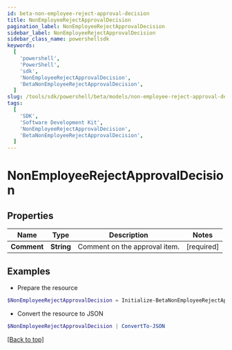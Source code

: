 ```yaml
---
id: beta-non-employee-reject-approval-decision
title: NonEmployeeRejectApprovalDecision
pagination_label: NonEmployeeRejectApprovalDecision
sidebar_label: NonEmployeeRejectApprovalDecision
sidebar_class_name: powershellsdk
keywords:
  [
    'powershell',
    'PowerShell',
    'sdk',
    'NonEmployeeRejectApprovalDecision',
    'BetaNonEmployeeRejectApprovalDecision',
  ]
slug: /tools/sdk/powershell/beta/models/non-employee-reject-approval-decision
tags:
  [
    'SDK',
    'Software Development Kit',
    'NonEmployeeRejectApprovalDecision',
    'BetaNonEmployeeRejectApprovalDecision',
  ]
---
```


# NonEmployeeRejectApprovalDecision

## Properties

| Name        | Type       | Description                   | Notes      |
| ----------- | ---------- | ----------------------------- | ---------- |
| **Comment** | **String** | Comment on the approval item. | [required] |

## Examples

- Prepare the resource

```powershell
$NonEmployeeRejectApprovalDecision = Initialize-BetaNonEmployeeRejectApprovalDecision  -Comment null
```

- Convert the resource to JSON

```powershell
$NonEmployeeRejectApprovalDecision | ConvertTo-JSON
```

[[Back to top]](#)
